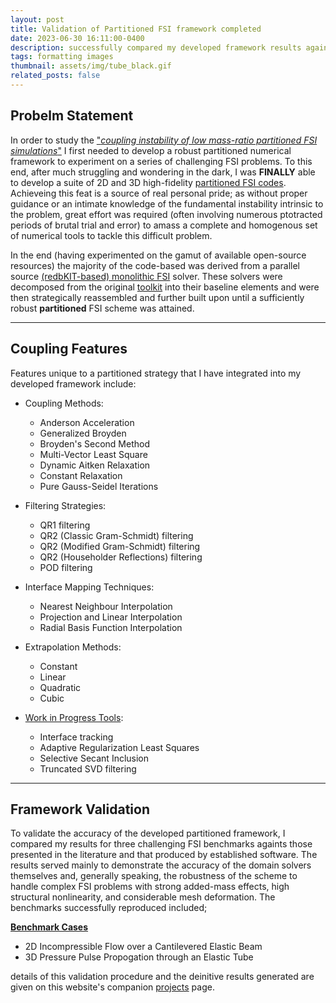 ```yaml
---
layout: post
title: Validation of Partitioned FSI framework completed
date: 2023-06-30 16:11:00-0400
description: successfully compared my developed framework results against established 2D and 3D FSI benchmarks
tags: formatting images
thumbnail: assets/img/tube_black.gif
related_posts: false
---
```


## Probelm Statement
In order to study the ["*coupling  instability of low mass-ratio partitioned FSI simulations*"](https://jtgonzo.github.io/) I first needed to develop a robust partitioned numerical framework to experiment on a series of challenging FSI problems. To this end, after much struggling and wondering in the dark, I was **FINALLY** able to develop a suite of 2D and 3D high-fidelity [partitioned FSI codes](](https://github.com/JTGonzo/Partitioned_FSI)). Achieveing this feat is a source of real personal pride; as without proper guidance or an intimate knowledge of the fundamental instability intrinsic to the problem, great effort  was required (often involving numerous ptotracted periods of brutal trial and error) to amass a complete and homogenous set of numerical tools to tackle this difficult problem.

In the end (having experimented on the gamut of available open-source resources) the majority of the code-based was derived from a parallel source [(redbKIT-based) monolithic FSI](https://github.com/JTGonzo/Monolithic_FSI) solver. These solvers were decomposed from the original [toolkit](https://github.com/redbKIT/redbKIT) into their baseline elements and were then strategically reassembled and further built upon until a sufficiently robust **partitioned** FSI scheme was attained. 

---

## Coupling Features
Features unique to a partitioned strategy that I have integrated into my developed framework include:<br>
* Coupling Methods:
  - Anderson Acceleration
  - Generalized Broyden
  - Broyden's Second Method
  - Multi-Vector Least Square 
  - Dynamic Aitken Relaxation 
  - Constant Relaxation 
  - Pure Gauss-Seidel Iterations

* Filtering Strategies:
  - QR1 filtering
  - QR2 (Classic Gram-Schmidt) filtering
  - QR2 (Modified Gram-Schmidt) filtering
  - QR2 (Householder Reflections) filtering
  - POD filtering

* Interface Mapping Techniques:
  - Nearest Neighbour Interpolation
  - Projection and Linear Interpolation
  - Radial Basis Function Interpolation

* Extrapolation Methods:
  - Constant
  - Linear 
  - Quadratic
  - Cubic

* [Work in Progress Tools](https://github.com/JTGonzo/Multi-Threaded_Partitioned_FSI):
  - Interface tracking 
  - Adaptive Regularization Least Squares
  - Selective Secant Inclusion
  - Truncated SVD filtering

---

## Framework Validation
To validate the accuracy of the developed partitioned framework, I compared my results for three challenging FSI benchmarks againts those presented in the literature and that produced by established software. The results served mainly to demonstrate the accuracy of the domain solvers themselves and, generally speaking, the robustness of the scheme to handle complex FSI problems with strong added-mass effects, high structural nonlinearity, and considerable mesh deformation. The benchmarks successfully reproduced included;

<ins>**Benchmark Cases**</ins><br>
<ul>
    <li> 2D Incompressible Flow over a Cantilevered Elastic Beam</li>
    <li> 3D Pressure Pulse Propogation through an Elastic Tube</li>
</ul>

details of this validation procedure and the deinitive results generated are given on this website's companion [projects](https://jtgonzo.github.io/projects/) page. 